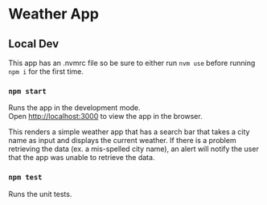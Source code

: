 # Weather App

## Local Dev
This app has an .nvmrc file so be sure to either run `nvm use` before running `npm i` for the first time.

### `npm start`

Runs the app in the development mode.\
Open [http://localhost:3000](http://localhost:3000) to view the app in the browser.

This renders a simple weather app that has a search bar that takes a city name as input and displays the current weather.
If there is a problem retrieving the data (ex. a mis-spelled city name), an alert will notify the user that the app was unable to retrieve the data.

### `npm test`

Runs the unit tests.
